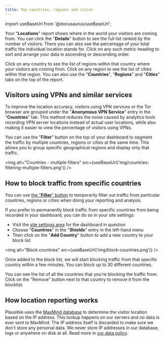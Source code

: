 ```yaml
---
title: Top countries, regions and cities
---
```


import useBaseUrl from '@docusaurus/useBaseUrl';

Your "**Locations**" report shows where in the world your visitors are coming from. You can click the "**Details**" button to see the full list ranked by the number of visitors. There you can also see the percentage of your total traffic the individual location stands for. Click on any such metric heading to sort and arrange your data in ascending or descending order. 

Click on any country to see the list of regions within that country where your visitors are coming from. Click on any region to see the list of cities within that region. You can also use the "**Countries**", "**Regions**" and "**Cities**" tabs on the top of the report.

## Visitors using VPNs and similar services 

To improve the location accuracy, visitors using VPN services or the Tor browser are grouped under the "**Anonymous VPN Service**" entry in the "**Countries**" tab. This method reduces the noise caused by analytics tools recording VPN server locations instead of actual user locations, while also making it easier to view the percentage of visitors using VPNs.
 
You can use the "**Filter**" button on the top of your dashboard to segment the traffic by multiple countries, regions or cities at the same time. This allows you to group specific geographical regions and display only that traffic.

<img alt="Countries - multiple filters" src={useBaseUrl('img/countries-filtering-multiple-filters.png')} />

## How to block traffic from specific countries

You can use [the "**Filter**" button](filters-segments.md) to temporarily filter out traffic from particular countries, regions or cities when doing your reporting and analysis.

If you prefer to permanently block traffic from specific countries from being recorded in your dashboard, you can do so in your site settings: 

* Visit the [site settings area](website-settings.md) for the dashboard in question
* Choose "**Countries**" in the "**Shields**" entry in the left-hand menu
* Then click on the "**Add Country**" button to add a new country to your block list

<img alt="Block countries" src={useBaseUrl('img/block-countries.png')} />

Once added to the block list, we will start blocking traffic from that specific country within a few minutes. You can block up to 30 different countries. 

You can see the list of all the countries that you're blocking the traffic from. Click on the "Remove" button next to that country to remove it from the blocklist.

## How location reporting works

Plausible uses the [MaxMind database](https://www.maxmind.com) to determine the visitor location based on the IP address. This lookup happens on our servers and no data is ever sent to MaxMind. The IP address itself is discarded to make sure we don't store any personal data. We never store IP addresses in our database, logs or anywhere on disk at all. Read more in [our data policy](https://plausible.io/data-policy).
